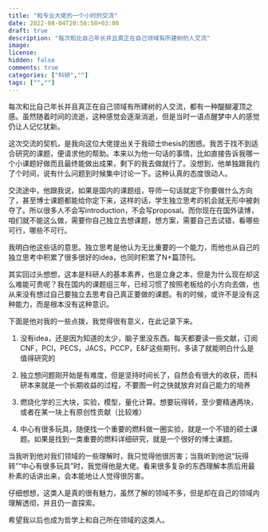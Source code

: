 ```yaml
---
title: "和专业大佬的一个小时的交流"
date: 2022-08-04T20:58:58+03:00
draft: true
description: "每次和比自己年长并且真正在自己领域有所建树的人交流"
image: 
license: 
hidden: false
comments: true
categories: ["科研",""]
tags: ["",""]
---
```


每次和比自己年长并且真正在自己领域有所建树的人交流，都有一种醍醐灌顶之感。虽然随着时间的流逝，这种感觉会逐渐消逝，但是当时一语点醒梦中人的感觉仍让人记忆犹新。

这次交流的契机，是我向这位大佬提出关于我硕士thesis的困惑。我苦于找不到适合研究的课题，便请求他的帮助。本来以为他一句话的事情，比如直接告诉我哪一个小课题好做而且最终能做出成果，剩下的我去做就行了。没想到，他单独跟我约了个时间，说有什么问题到时候集中讨论一下。这种认真的态度很动人。

交流途中，他跟我说，如果是国内的课题组，导师一句话就定下你要做什么方向了，甚至博士课题都能给你定下来，这样的话，学生独立思考的机会就无形中被剥夺了。所以很多人不会写introduction，不会写proposal。而你现在在国外读博，咱们就不能这么做，需要你自己独立去想课题，想方案，需要自己去试错，看哪些可行，哪些不可行。

我明白他这些话的意思。独立思考是他认为无比重要的一个能力，而他也从自己的独立思考中积累了很多很好的idea，也同时积累了N+篇顶刊。

其实回过头想想，这本是科研人的基本素养，也是立身之本，但是为什么现在却这么难能可贵呢？我在国内的课题组三年，已经习惯了按照老板给的小方向去做，也从来没有想过自己要独立去思考自己真正要做的课题。有的时候，或许不是没有这种能力，而是根本没有这种意识。

下面是他对我的一些点拨，我觉得很有意义，在此记录下来。

1. 没有idea，还是因为知道的太少，脑子里没东西。每天都要读一些文献，订阅CNF，PCI，PECS，JACS，PCCP，E&F这些期刊，多读了就能明白什么是值得研究的

2. 独立想问题刚开始是有难度，但是坚持时间长了，自然会有很大的收获，而科研本来就是一个长期收益的过程，不要图一时之快就放弃对自己能力的培养

3. 燃烧化学的三大块，实验，模型，量化计算。想要玩得转，至少要精通两块，或者在某一块上有原创性贡献（比较难）

4. 中心有很多玩具，随便找一个重要的燃料做一圈实验，就是一个不错的硕士课题。如果是找到一类重要的燃料详细研究，就是一个很好的博士课题。

当我听到他对我们领域的一些理解时，我只觉得他很厉害；当我听到他说“玩得转”“中心有很多玩具”时，我觉得他是大佬。看来很多复杂的东西理解本质后用最朴素的话讲出来，会本能地让人觉得很厉害。

仔细想想，这类人是真的很有魅力，虽然了解的领域不多，但是却在自己的领域内理解透彻，并且仍一直探索。

希望我以后也成为哲学上和自己所在领域的这类人。